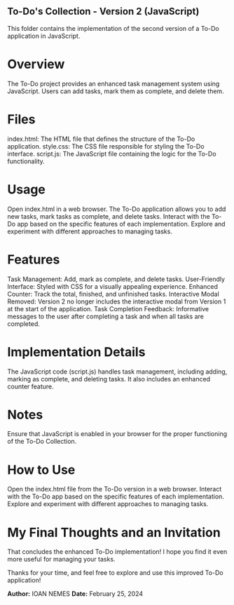 ## To-Do's Collection - Version 2 (JavaScript)

This folder contains the implementation of the second version of a To-Do application in JavaScript.

# Overview
The To-Do project provides an enhanced task management system using JavaScript. Users can add tasks, mark them as complete, and delete them.

# Files
index.html: The HTML file that defines the structure of the To-Do application.
style.css: The CSS file responsible for styling the To-Do interface.
script.js: The JavaScript file containing the logic for the To-Do functionality.

# Usage
Open index.html in a web browser.
The To-Do application allows you to add new tasks, mark tasks as complete, and delete tasks.
Interact with the To-Do app based on the specific features of each implementation.
Explore and experiment with different approaches to managing tasks.

# Features
Task Management: Add, mark as complete, and delete tasks.
User-Friendly Interface: Styled with CSS for a visually appealing experience.
Enhanced Counter: Track the total, finished, and unfinished tasks.
Interactive Modal Removed: Version 2 no longer includes the interactive modal from Version 1 at the start of the application.
Task Completion Feedback: Informative messages to the user after completing a task and when all tasks are completed.

# Implementation Details
The JavaScript code (script.js) handles task management, including adding, marking as complete, and deleting tasks. It also includes an enhanced counter feature.

# Notes
Ensure that JavaScript is enabled in your browser for the proper functioning of the To-Do Collection.

# How to Use
Open the index.html file from the To-Do version in a web browser.
Interact with the To-Do app based on the specific features of each implementation.
Explore and experiment with different approaches to managing tasks.

# My Final Thoughts and an Invitation
That concludes the enhanced To-Do implementation! I hope you find it even more useful for managing your tasks.

Thanks for your time, and feel free to explore and use this improved To-Do application!

**Author:** IOAN NEMES
**Date:** February 25, 2024